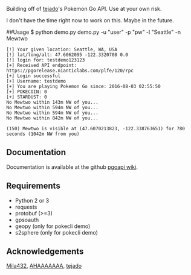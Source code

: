 Building off of [tejado](https://github.com/tejado/pgoapi)'s Pokemon Go API. Use at your own risk.

I don't have the time right now to work on this. Maybe in  the future.

##Usage
    $ python demo.py  demo.py -u "user" -p "pw" -l "Seattle" -n Mewtwo

    [!] Your given location: Seattle, WA, USA
    [!] lat/long/alt: 47.6062095 -122.3320708 0.0
    [!] login for: testdemo123123
    [+] Received API endpoint: https://pgorelease.nianticlabs.com/plfe/120/rpc
    [+] Login successful
    [+] Username: testdemo 
    [+] You are playing Pokemon Go since: 2016-08-03 02:55:50
    [+] POKECOIN: 0
    [+] STARDUST: 0
    No Mewtwo within 143m NW of you...
    No Mewtwo within 594m NW of you...
    No Mewtwo within 594m NW of you...
    No Mewtwo within 842m NW of you...

    (150) Mewtwo is visible at (47.6070213823, -122.338763651) for 780 seconds (1042m NW from you) 

## Documentation
Documentation is available at the github [pgoapi wiki](https://github.com/tejado/pgoapi/wiki).

## Requirements
 * Python 2 or 3
 * requests
 * protobuf (>=3)
 * gpsoauth
 * geopy (only for pokecli demo)
 * s2sphere (only for pokecli demo)

## Acknowledgements
[Mila432](https://github.com/Mila432/Pokemon_Go_API), [AHAAAAAAA](https://github.com/AHAAAAAAA/PokemonGo-Map), [tejado](https://github.com/tejado/pgoapi)
